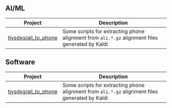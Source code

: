 ## AI/ML

<table>
  <thead>
    <tr>
      <th>Project</th>
      <th>Description</th>
    </tr>
  </thead>
  <tbody>
    <tr>
      <td><a href="https://github.com/tjysdsg/ali_to_phone">tjysdsg/ali_to_phone</a></td>
      <td>Some scripts for extracting phone alignment from <code class="language-plaintext highlighter-rouge">ali.*.gz</code> alignment files generated by Kaldi</td>
    </tr>
  </tbody>
</table>


## Software

<table>
  <thead>
    <tr>
      <th>Project</th>
      <th>Description</th>
    </tr>
  </thead>
  <tbody>
    <tr>
      <td><a href="https://github.com/tjysdsg/ali_to_phone">tjysdsg/ali_to_phone</a></td>
      <td>Some scripts for extracting phone alignment from <code class="language-plaintext highlighter-rouge">ali.*.gz</code> alignment files generated by Kaldi</td>
    </tr>
  </tbody>
</table>
